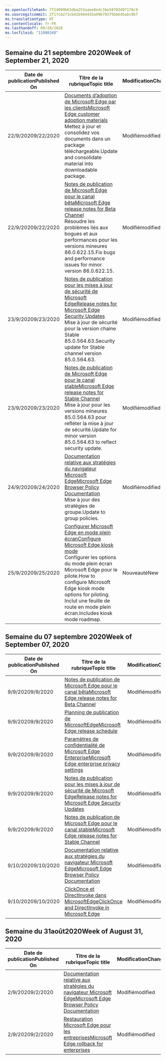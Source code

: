 ```yaml
---
ms.openlocfilehash: 7f24099b63dba253aaee8edc3be58783d97178c9
ms.sourcegitcommit: 2f17cb271cb42b944435a99670375bb645abc9bf
ms.translationtype: HT
ms.contentlocale: fr-FR
ms.lasthandoff: 09/28/2020
ms.locfileid: "11088348"
---
```

<!-- This file is generated automatically each week. Changes made to this file will be overwritten.-->




## <span data-ttu-id="e3e84-101">Semaine du 21 septembre 2020</span><span class="sxs-lookup"><span data-stu-id="e3e84-101">Week of September 21, 2020</span></span>


| <span data-ttu-id="e3e84-102">Date de publication</span><span class="sxs-lookup"><span data-stu-id="e3e84-102">Published On</span></span> |<span data-ttu-id="e3e84-103">Titre de la rubrique</span><span class="sxs-lookup"><span data-stu-id="e3e84-103">Topic title</span></span> | <span data-ttu-id="e3e84-104">Modification</span><span class="sxs-lookup"><span data-stu-id="e3e84-104">Change</span></span> |
|------|------------|--------|
| <span data-ttu-id="e3e84-105">22/9/2020</span><span class="sxs-lookup"><span data-stu-id="e3e84-105">9/22/2020</span></span> | [<span data-ttu-id="e3e84-106">Documents d’adoption de Microsoft Edge par les clients</span><span class="sxs-lookup"><span data-stu-id="e3e84-106">Microsoft Edge customer adoption materials</span></span>](/DeployEdge/microsoft-edge-customer-adoption-kit)<br><span data-ttu-id="e3e84-107">Mettez à jour et consolidez vos documents dans un package téléchargeable.</span><span class="sxs-lookup"><span data-stu-id="e3e84-107">Update and consolidate material into downloadable package.</span></span> | <span data-ttu-id="e3e84-108">Modifié</span><span class="sxs-lookup"><span data-stu-id="e3e84-108">modified</span></span> |
| <span data-ttu-id="e3e84-109">22/9/2020</span><span class="sxs-lookup"><span data-stu-id="e3e84-109">9/22/2020</span></span> | [<span data-ttu-id="e3e84-110">Notes de publication de Microsoft Edge pour le canal bêta</span><span class="sxs-lookup"><span data-stu-id="e3e84-110">Microsoft Edge release notes for Beta Channel</span></span>](/DeployEdge/microsoft-edge-relnote-beta-channel)<br><span data-ttu-id="e3e84-111">Résoudre les problèmes liés aux bogues et aux performances pour les versions mineures 86.0.622.15.</span><span class="sxs-lookup"><span data-stu-id="e3e84-111">Fix bugs and performance issues for minor version 86.0.622.15.</span></span> | <span data-ttu-id="e3e84-112">Modifié</span><span class="sxs-lookup"><span data-stu-id="e3e84-112">modified</span></span> |
| <span data-ttu-id="e3e84-113">23/9/2020</span><span class="sxs-lookup"><span data-stu-id="e3e84-113">9/23/2020</span></span> | [<span data-ttu-id="e3e84-114">Notes de publication pour les mises à jour de sécurité de Microsoft Edge</span><span class="sxs-lookup"><span data-stu-id="e3e84-114">Release notes for Microsoft Edge Security Updates</span></span>](/DeployEdge/microsoft-edge-relnotes-security)<br><span data-ttu-id="e3e84-115">Mise à jour de sécurité pour la version chaine Stable 85.0.564.63.</span><span class="sxs-lookup"><span data-stu-id="e3e84-115">Security update for Stable channel version 85.0.564.63.</span></span> | <span data-ttu-id="e3e84-116">Modifié</span><span class="sxs-lookup"><span data-stu-id="e3e84-116">modified</span></span> |
| <span data-ttu-id="e3e84-117">23/9/2020</span><span class="sxs-lookup"><span data-stu-id="e3e84-117">9/23/2020</span></span> | [<span data-ttu-id="e3e84-118">Notes de publication de Microsoft Edge pour le canal stable</span><span class="sxs-lookup"><span data-stu-id="e3e84-118">Microsoft Edge release notes for Stable Channel</span></span>](/DeployEdge/microsoft-edge-relnote-stable-channel)<br><span data-ttu-id="e3e84-119">Mise à jour pour les versions mineures 85.0.564.63 pour refléter la mise à jour de sécurité.</span><span class="sxs-lookup"><span data-stu-id="e3e84-119">Update for minor version 85.0.564.63 to reflect security update.</span></span> | <span data-ttu-id="e3e84-120">Modifié</span><span class="sxs-lookup"><span data-stu-id="e3e84-120">modified</span></span> |
| <span data-ttu-id="e3e84-121">24/9/2020</span><span class="sxs-lookup"><span data-stu-id="e3e84-121">9/24/2020</span></span> | [<span data-ttu-id="e3e84-122">Documentation relative aux stratégies du navigateur Microsoft Edge</span><span class="sxs-lookup"><span data-stu-id="e3e84-122">Microsoft Edge Browser Policy Documentation</span></span>](/DeployEdge/microsoft-edge-policies)<br><span data-ttu-id="e3e84-123">Mise à jour des stratégies de groupe.</span><span class="sxs-lookup"><span data-stu-id="e3e84-123">Update to group policies.</span></span> | <span data-ttu-id="e3e84-124">Modifié</span><span class="sxs-lookup"><span data-stu-id="e3e84-124">modified</span></span> |
| <span data-ttu-id="e3e84-125">25/9/2020</span><span class="sxs-lookup"><span data-stu-id="e3e84-125">9/25/2020</span></span> | [<span data-ttu-id="e3e84-126">Configurer Microsoft Edge en mode plein écran</span><span class="sxs-lookup"><span data-stu-id="e3e84-126">Configure Microsoft Edge kiosk mode</span></span>](/DeployEdge/microsoft-edge-configure-kiosk-mode)<br><span data-ttu-id="e3e84-127">Configurer les options du mode plein écran Microsoft Edge pour le pilote.</span><span class="sxs-lookup"><span data-stu-id="e3e84-127">How to configure Microsoft Edge kiosk mode options for piloting.</span></span> <span data-ttu-id="e3e84-128">Inclut une feuille de route en mode plein écran.</span><span class="sxs-lookup"><span data-stu-id="e3e84-128">Includes kiosk mode roadmap.</span></span> | <span data-ttu-id="e3e84-129">Nouveauté</span><span class="sxs-lookup"><span data-stu-id="e3e84-129">New</span></span> |


## <span data-ttu-id="e3e84-130">Semaine du 07 septembre 2020</span><span class="sxs-lookup"><span data-stu-id="e3e84-130">Week of September 07, 2020</span></span>


| <span data-ttu-id="e3e84-131">Date de publication</span><span class="sxs-lookup"><span data-stu-id="e3e84-131">Published On</span></span> |<span data-ttu-id="e3e84-132">Titre de la rubrique</span><span class="sxs-lookup"><span data-stu-id="e3e84-132">Topic title</span></span> | <span data-ttu-id="e3e84-133">Modification</span><span class="sxs-lookup"><span data-stu-id="e3e84-133">Change</span></span> |
|------|------------|--------|
| <span data-ttu-id="e3e84-134">9/9/2020</span><span class="sxs-lookup"><span data-stu-id="e3e84-134">9/9/2020</span></span> | [<span data-ttu-id="e3e84-135">Notes de publication de Microsoft Edge pour le canal bêta</span><span class="sxs-lookup"><span data-stu-id="e3e84-135">Microsoft Edge release notes for Beta Channel</span></span>](/DeployEdge/microsoft-edge-relnote-beta-channel) | <span data-ttu-id="e3e84-136">Modifié</span><span class="sxs-lookup"><span data-stu-id="e3e84-136">modified</span></span> |
| <span data-ttu-id="e3e84-137">9/9/2020</span><span class="sxs-lookup"><span data-stu-id="e3e84-137">9/9/2020</span></span> | [<span data-ttu-id="e3e84-138">Planning de publication de MicrosoftEdge</span><span class="sxs-lookup"><span data-stu-id="e3e84-138">Microsoft Edge release schedule</span></span>](/DeployEdge/microsoft-edge-release-schedule) | <span data-ttu-id="e3e84-139">Modifié</span><span class="sxs-lookup"><span data-stu-id="e3e84-139">modified</span></span> |
| <span data-ttu-id="e3e84-140">9/9/2020</span><span class="sxs-lookup"><span data-stu-id="e3e84-140">9/9/2020</span></span> | [<span data-ttu-id="e3e84-141">Paramètres de confidentialité de Microsoft Edge Enterprise</span><span class="sxs-lookup"><span data-stu-id="e3e84-141">Microsoft Edge enterprise privacy settings</span></span>](/DeployEdge/microsoft-edge-enterprise-privacy-settings) | <span data-ttu-id="e3e84-142">Modifié</span><span class="sxs-lookup"><span data-stu-id="e3e84-142">modified</span></span> |
| <span data-ttu-id="e3e84-143">9/9/2020</span><span class="sxs-lookup"><span data-stu-id="e3e84-143">9/9/2020</span></span> | [<span data-ttu-id="e3e84-144">Notes de publication pour les mises à jour de sécurité de Microsoft Edge</span><span class="sxs-lookup"><span data-stu-id="e3e84-144">Release notes for Microsoft Edge Security Updates</span></span>](/DeployEdge/microsoft-edge-relnotes-security) | <span data-ttu-id="e3e84-145">Modifié</span><span class="sxs-lookup"><span data-stu-id="e3e84-145">modified</span></span> |
| <span data-ttu-id="e3e84-146">9/9/2020</span><span class="sxs-lookup"><span data-stu-id="e3e84-146">9/9/2020</span></span> | [<span data-ttu-id="e3e84-147">Notes de publication de Microsoft Edge pour le canal stable</span><span class="sxs-lookup"><span data-stu-id="e3e84-147">Microsoft Edge release notes for Stable Channel</span></span>](/DeployEdge/microsoft-edge-relnote-stable-channel) | <span data-ttu-id="e3e84-148">Modifié</span><span class="sxs-lookup"><span data-stu-id="e3e84-148">modified</span></span> |
| <span data-ttu-id="e3e84-149">9/10/2020</span><span class="sxs-lookup"><span data-stu-id="e3e84-149">9/10/2020</span></span> | [<span data-ttu-id="e3e84-150">Documentation relative aux stratégies du navigateur Microsoft Edge</span><span class="sxs-lookup"><span data-stu-id="e3e84-150">Microsoft Edge Browser Policy Documentation</span></span>](/DeployEdge/microsoft-edge-policies) | <span data-ttu-id="e3e84-151">Modifié</span><span class="sxs-lookup"><span data-stu-id="e3e84-151">modified</span></span> |
| <span data-ttu-id="e3e84-152">9/10/2020</span><span class="sxs-lookup"><span data-stu-id="e3e84-152">9/10/2020</span></span> | [<span data-ttu-id="e3e84-153">ClickOnce et DirectInvoke dans MicrosoftEdge</span><span class="sxs-lookup"><span data-stu-id="e3e84-153">ClickOnce and DirectInvoke in Microsoft Edge</span></span>](/DeployEdge/edge-learn-more-co-di) | <span data-ttu-id="e3e84-154">Modifié</span><span class="sxs-lookup"><span data-stu-id="e3e84-154">modified</span></span> |


## <span data-ttu-id="e3e84-155">Semaine du 31août2020</span><span class="sxs-lookup"><span data-stu-id="e3e84-155">Week of August 31, 2020</span></span>


| <span data-ttu-id="e3e84-156">Date de publication</span><span class="sxs-lookup"><span data-stu-id="e3e84-156">Published On</span></span> |<span data-ttu-id="e3e84-157">Titre de la rubrique</span><span class="sxs-lookup"><span data-stu-id="e3e84-157">Topic title</span></span> | <span data-ttu-id="e3e84-158">Modification</span><span class="sxs-lookup"><span data-stu-id="e3e84-158">Change</span></span> |
|------|------------|--------|
| <span data-ttu-id="e3e84-159">2/9/2020</span><span class="sxs-lookup"><span data-stu-id="e3e84-159">9/2/2020</span></span> | [<span data-ttu-id="e3e84-160">Documentation relative aux stratégies du navigateur Microsoft Edge</span><span class="sxs-lookup"><span data-stu-id="e3e84-160">Microsoft Edge Browser Policy Documentation</span></span>](/DeployEdge/microsoft-edge-policies) | <span data-ttu-id="e3e84-161">Modifié</span><span class="sxs-lookup"><span data-stu-id="e3e84-161">modified</span></span> |
| <span data-ttu-id="e3e84-162">2/9/2020</span><span class="sxs-lookup"><span data-stu-id="e3e84-162">9/2/2020</span></span> | [<span data-ttu-id="e3e84-163">Restauration Microsoft Edge pour les entreprises</span><span class="sxs-lookup"><span data-stu-id="e3e84-163">Microsoft Edge rollback for enterprises</span></span>](/DeployEdge/edge-learnmore-rollback) | <span data-ttu-id="e3e84-164">Modifié</span><span class="sxs-lookup"><span data-stu-id="e3e84-164">modified</span></span> |